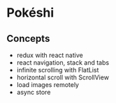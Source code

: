 # Pokéshi

## Concepts
- redux with react native
- react navigation, stack and tabs
- infinite scrolling with FlatList
- horizontal scroll with ScrollView
- load images remotely
- async store

